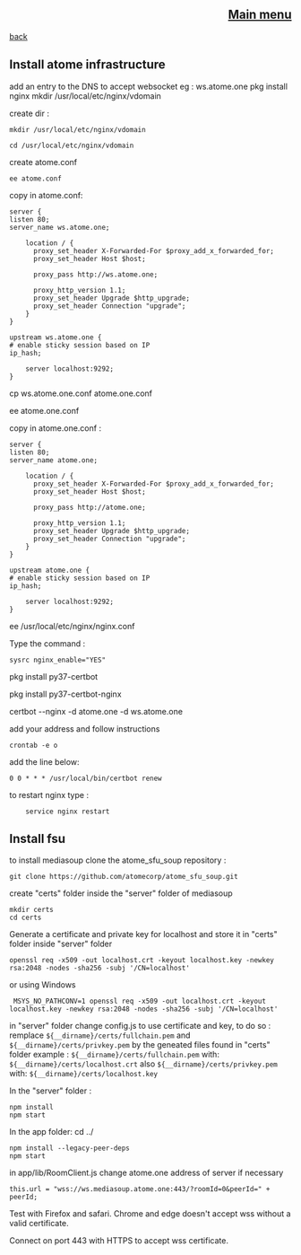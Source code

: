 <span align="right">

[Main menu](../atome.md)
-
</span>
<span align="left">

[back](./kickstart.md)

</span>


Install atome infrastructure
-

add an entry to the DNS to accept websocket eg : ws.atome.one pkg install nginx mkdir /usr/local/etc/nginx/vdomain

 create dir :

    mkdir /usr/local/etc/nginx/vdomain

    cd /usr/local/etc/nginx/vdomain

create atome.conf

    ee atome.conf

 copy in atome.conf:

    server {
    listen 80;
    server_name ws.atome.one;
    
        location / {
          proxy_set_header X-Forwarded-For $proxy_add_x_forwarded_for;
          proxy_set_header Host $host;
    
          proxy_pass http://ws.atome.one;
    
          proxy_http_version 1.1;
          proxy_set_header Upgrade $http_upgrade;
          proxy_set_header Connection "upgrade";
        }
    }
    
    upstream ws.atome.one {
    # enable sticky session based on IP
    ip_hash;
    
        server localhost:9292;
    }

cp ws.atome.one.conf atome.one.conf

ee atome.one.conf

copy in atome.one.conf :

    server {
    listen 80;
    server_name atome.one;
    
        location / {
          proxy_set_header X-Forwarded-For $proxy_add_x_forwarded_for;
          proxy_set_header Host $host;
    
          proxy_pass http://atome.one;
    
          proxy_http_version 1.1;
          proxy_set_header Upgrade $http_upgrade;
          proxy_set_header Connection "upgrade";
        }
    }
    
    upstream atome.one {                                             
    # enable sticky session based on IP                            
    ip_hash;
    
        server localhost:9292;                                         
    }                                                                 

ee /usr/local/etc/nginx/nginx.conf

[comment]: <> (add at the end of the file inside the bracket: )

[comment]: <> (include "vdomain/*.conf";)

Type the command : 

    sysrc nginx_enable="YES"


pkg install py37-certbot

pkg install py37-certbot-nginx

certbot --nginx -d atome.one -d ws.atome.one

add your address and follow instructions

    crontab -e o

add the line below: 

    0 0 * * * /usr/local/bin/certbot renew



to restart nginx type :

        service nginx restart

Install fsu
-

[comment]: <> (deprecated )

[comment]: <> (Install docker on machine then run &#40;after having updated <your_ip_address>&#41;:)

[comment]: <> (    docker run --name=mediasoup-demo -p 4443:4443/tcp -p 2000-2020:2000-2020/udp -p 2000-2020:2000-2020/tcp -p 3000-3001:3000-3001/tcp --init -e DEBUG="mediasoup:INFO* WARN ERROR" -e PROTOO_LISTEN_PORT="4443" -e MEDIASOUP_LISTEN_IP="0.0.0.0" -e MEDIASOUP_ANNOUNCED_IP="<your_ip_address>" -e MEDIASOUP_MIN_PORT="2000" -e MEDIASOUP_MAX_PORT="2020" -e MEDIASOUP_USE_VALGRIND="false" -e MEDIASOUP_VALGRIND_OPTIONS="--leak-check=full --track-fds=yes --log-file=/storage/mediasoup_valgrind_%p.log" vanjoge/mediasoup-demo:v3)
    

to install mediasoup clone the atome_sfu_soup repository :

    git clone https://github.com/atomecorp/atome_sfu_soup.git

create "certs" folder inside the "server" folder of mediasoup
    
    mkdir certs
    cd certs

Generate a certificate and private key for localhost and store it  in "certs" folder inside "server" folder

    openssl req -x509 -out localhost.crt -keyout localhost.key -newkey rsa:2048 -nodes -sha256 -subj '/CN=localhost'

or using Windows

     MSYS_NO_PATHCONV=1 openssl req -x509 -out localhost.crt -keyout localhost.key -newkey rsa:2048 -nodes -sha256 -subj '/CN=localhost'  
  
in "server" folder change config.js to use certificate and key, to do so : 
    remplace `${__dirname}/certs/fullchain.pem` and  `${__dirname}/certs/privkey.pem` by the geneated files found in "certs" folder
example :
        `${__dirname}/certs/fullchain.pem`
with:
        `${__dirname}/certs/localhost.crt`
also
        `${__dirname}/certs/privkey.pem`
with:
        `${__dirname}/certs/localhost.key`

In the "server" folder :
    
    npm install
    npm start

In the  app folder: cd ../

    npm install --legacy-peer-deps
    npm start

in app/lib/RoomClient.js
change atome.one address of server if necessary

    this.url = "wss://ws.mediasoup.atome.one:443/?roomId=0&peerId=" + peerId;
    
Test with Firefox and safari. Chrome and edge doesn't accept wss without a valid certificate.

Connect on port 443 with HTTPS to accept wss certificate.

[comment]: <> (Connect on port 3002 to run the client.)
    

[comment]: <> (Deprecated below: )

[comment]: <> (Generate a docker of the server after renamimg  config.example.js with config.js)

[comment]: <> (    \mediasoup-demo\server\docker\build.sh)
    
[comment]: <> (run  docker run the following command  &#40;example using Windows&#41;)

[comment]: <> (    docker run --name=mediasoup-demo -p 4443:4443/tcp -p 40000-49999:40000-49999/udp -p 40000-49999:40000-49999/tcp -p 3000-3001:3000-3001/tcp --init -v c:/Tmp/mediasoup/certs:/service/certs -e HTTPS_CERT_FULLCHAIN="/service/certs/fullchain.pem" -e HTTPS_CERT_PRIVKEY="/service/certs/privkey.pem" -e MEDIASOUP_ANNOUNCED_IP="192.168.103.92" -e MEDIASOUP_LISTEN_IP="0.0.0.0" mediasoup-demo:v3)
    
    
[comment]: <> (Wait 10 mn for server starting...)
